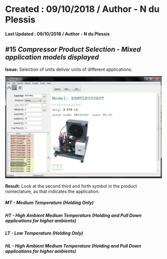 # Created : 09/10/2018 / Author - N du Plessis
#### Last Updated : 09/10/2018 / Author - N du Plessis

##  #15 **_Compressor Product Selection - Mixed application models displayed_**

**Issue:** Selection of units deliver units of different applications.

![alt text](BlizzardSelect.JPG "CP Selection issue")

**Result:** Look at the second third and forth symbol in the product nomeclature, as that indicates the application.
##### MT - Medium Temperature (Holding Only)
##### HT - High Ambient Medium Temperature (Holding and Pull Down applications for higher ambients)
##### LT - Low Temperature (Holding Only)
##### HL - High Ambient Medium Temperature (Holding and Pull Down applications for higher ambients)
